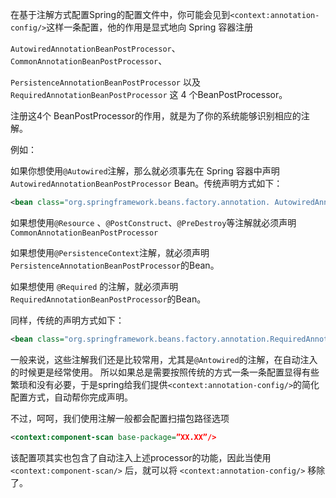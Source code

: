 在基于注解方式配置Spring的配置文件中，你可能会见到`<context:annotation-config/>`这样一条配置，他的作用是显式地向 Spring 容器注册

`AutowiredAnnotationBeanPostProcessor`、`CommonAnnotationBeanPostProcessor`、

`PersistenceAnnotationBeanPostProcessor` 以及 `RequiredAnnotationBeanPostProcessor` 这 4 个BeanPostProcessor。

注册这4个 BeanPostProcessor的作用，就是为了你的系统能够识别相应的注解。

例如：

如果你想使用`@Autowired`注解，那么就必须事先在 Spring 容器中声明 `AutowiredAnnotationBeanPostProcessor` Bean。传统声明方式如下：

```xml
<bean class="org.springframework.beans.factory.annotation. AutowiredAnnotationBeanPostProcessor "/> 
```

如果想使用`@Resource` 、`@PostConstruct`、`@PreDestroy`等注解就必须声明`CommonAnnotationBeanPostProcessor`

如果想使用`@PersistenceContext`注解，就必须声明`PersistenceAnnotationBeanPostProcessor`的Bean。

如果想使用 `@Required` 的注解，就必须声明`RequiredAnnotationBeanPostProcessor`的Bean。

同样，传统的声明方式如下：

```xml
<bean class="org.springframework.beans.factory.annotation.RequiredAnnotationBeanPostProcessor"/> 
```

一般来说，这些注解我们还是比较常用，尤其是`@Antowired`的注解，在自动注入的时候更是经常使用。
所以如果总是需要按照传统的方式一条一条配置显得有些繁琐和没有必要，于是spring给我们提供`<context:annotation-config/>`的简化配置方式，自动帮你完成声明。

不过，呵呵，我们使用注解一般都会配置扫描包路径选项

```xml
<context:component-scan base-package=”XX.XX”/> 
```

该配置项其实也包含了自动注入上述processor的功能，因此当使用 `<context:component-scan/>` 后，就可以将 `<context:annotation-config/>` 移除了。








